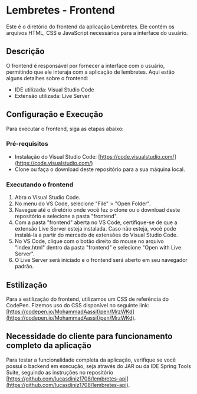 # Lembretes - Frontend

Este é o diretório do frontend da aplicação Lembretes. Ele contém os arquivos HTML, CSS e JavaScript necessários para a interface do usuário.

## Descrição

O frontend é responsável por fornecer a interface com o usuário, permitindo que ele interaja com a aplicação de lembretes. Aqui estão alguns detalhes sobre o frontend:

- IDE utilizada: Visual Studio Code
- Extensão utilizada: Live Server

## Configuração e Execução

Para executar o frontend, siga as etapas abaixo:

### Pré-requisitos

- Instalação do Visual Studio Code: [https://code.visualstudio.com/](https://code.visualstudio.com/)
- Clone ou faça o download deste repositório para a sua máquina local.

### Executando o frontend

1. Abra o Visual Studio Code.
2. No menu do VS Code, selecione "File" > "Open Folder".
3. Navegue até o diretório onde você fez o clone ou o download deste repositório e selecione a pasta "frontend".
4. Com a pasta "frontend" aberta no VS Code, certifique-se de que a extensão Live Server esteja instalada. Caso não esteja, você pode instalá-la a partir do mercado de extensões do Visual Studio Code.
5. No VS Code, clique com o botão direito do mouse no arquivo "index.html" dentro da pasta "frontend" e selecione "Open with Live Server".
6. O Live Server será iniciado e o frontend será aberto em seu navegador padrão.

## Estilização

Para a estilização do frontend, utilizamos um CSS de referência do CodePen. Fizemos uso do CSS disponível no seguinte link: [https://codepen.io/MohammadAassif/pen/MrzWKd](https://codepen.io/MohammadAassif/pen/MrzWKd).

## Necessidade do cliente para funcionamento completo da aplicação

Para testar a funcionalidade completa da aplicação, verifique se você possui o backend em execução, seja através do JAR ou da IDE Spring Tools Suite, seguindo as instruções no repositório [https://github.com/lucasdiniz1708/lembretes-api](https://github.com/lucasdiniz1708/lembretes-api).
